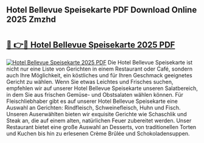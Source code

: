 ## Hotel Bellevue Speisekarte PDF Download Online 2025 Zmzhd

# <h2><a href="http://gc63g0u.nevu.top/?p=Hotel+Bellevue+Speisekarte">🔗 👉🔴 Hotel Bellevue Speisekarte 2025 PDF</a></h2>

[![Hotel Bellevue Speisekarte 2025 PDF](https://i.imgur.com/dBaPXMq.png)](http://gc63g0u.nevu.top/?p=Hotel+Bellevue+Speisekarte)
Die Hotel Bellevue Speisekarte ist nicht nur eine Liste von Gerichten in einem Restaurant oder Café, sondern auch Ihre Möglichkeit, ein köstliches und für Ihren Geschmack geeignetes Gericht zu wählen. Wenn Sie etwas Leichtes und Frisches suchen, empfehlen wir auf unserer Hotel Bellevue Speisekarte unseren Salatbereich, in dem Sie aus frischen Gemüse- und Obstsalaten wählen können. Für Fleischliebhaber gibt es auf unserer Hotel Bellevue Speisekarte eine Auswahl an Gerichten: Rindfleisch, Schweinefleisch, Huhn und Fisch. Unseren Auserwählten bieten wir exquisite Gerichte wie Schaschlik und Steak an, die auf einem alten, natürlichen Feuer zubereitet werden. Unser Restaurant bietet eine große Auswahl an Desserts, von traditionellen Torten und Kuchen bis hin zu erlesenen Crème Brûlée und Schokoladensuppen.
